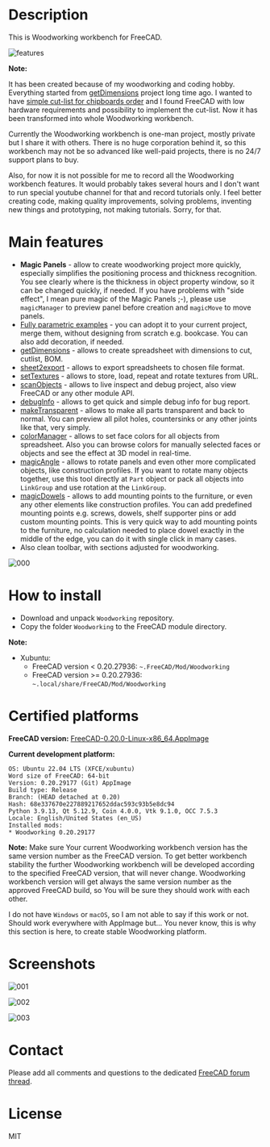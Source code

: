 # Description

This is Woodworking workbench for FreeCAD. 

![features](https://raw.githubusercontent.com/dprojects/Woodworking/master/Screenshots/features.gif)

**Note:**

It has been created because of my woodworking and coding hobby. Everything started from [getDimensions](https://github.com/dprojects/getDimensions/commits/master) project long time ago. I wanted to have [simple cut-list for chipboards order](https://github.com/dprojects/getDimensions/commit/a6f0a2221e90f717be95bd0dc1cc9f1ede95a329) and I found FreeCAD with low hardware requirements and possibility to implement the cut-list. Now it has been transformed into whole Woodworking workbench.

Currently the Woodworking workbench is one-man project, mostly private but I share it with others. There is no huge corporation behind it, so this workbench may not be so advanced like well-paid projects, there is no 24/7 support plans to buy.

Also, for now it is not possible for me to record all the Woodworking workbench features. It would probably takes several hours and I don't want to run special youtube channel for that and record tutorials only. I feel better creating code, making quality improvements, solving problems, inventing new things and prototyping, not making tutorials. 
Sorry, for that.

# Main features

* **Magic Panels** - allow to create woodworking project more quickly, especially simplifies the positioning process and thickness recognition. You see clearly where is the thickness in object property window, so it can be changed quickly, if needed. If you have problems with "side effect", I mean pure magic of the Magic Panels ;-), please use `magicManager` to preview panel before creation and `magicMove` to move panels.
* [Fully parametric examples](https://github.com/dprojects/Woodworking/tree/master/Examples) - you can adopt it to your current project, merge them, without designing from scratch e.g. bookcase. You can also add decoration, if needed.
* [getDimensions](https://github.com/dprojects/getDimensions) - allows to create spreadsheet with dimensions to cut, cutlist, BOM.
* [sheet2export](https://github.com/dprojects/sheet2export) - allows to export spreadsheets to chosen file format.
* [setTextures](https://github.com/dprojects/setTextures) - allows to store, load, repeat and rotate textures from URL.
* [scanObjects](https://github.com/dprojects/scanObjects) - allows to live inspect and debug project, also view FreeCAD or any other module API.
* [debugInfo](https://github.com/dprojects/Woodworking/blob/master/Tools/debugInfo.py) - allows to get quick and simple debug info for bug report.
* [makeTransparent](https://github.com/dprojects/Woodworking/blob/master/Tools/makeTransparent.py) - allows to make all parts transparent and back to normal. You can preview all pilot holes, countersinks or any other joints like that, very simply.
* [colorManager](https://github.com/dprojects/Woodworking/blob/master/Tools/colorManager.py) - allows to set face colors for all objects from spreadsheet. Also you can browse colors for manually selected faces or objects and see the effect at 3D model in real-time.
* [magicAngle](https://github.com/dprojects/Woodworking/blob/master/Tools/magicAngle.py) - allows to rotate panels and even other more complicated objects, like construction profiles. If you want to rotate many objects together, use this tool directly at `Part` object or pack all objects into `LinkGroup` and use rotation at the `LinkGroup`.
* [magicDowels](https://github.com/dprojects/Woodworking/blob/master/Tools/MagicPanels/magicDowels.py) - allows to add mounting points to the furniture, or even any other elements like construction profiles. You can add predefined mounting points e.g. screws, dowels, shelf supporter pins or add custom mounting points. This is very quick way to add mounting points to the furniture, no calculation needed to place dowel exactly in the middle of the edge, you can do it with single click in many cases.
* Also clean toolbar, with sections adjusted for woodworking.

![000](https://raw.githubusercontent.com/dprojects/Woodworking/master/Screenshots/000.png)

# How to install

* Download and unpack `Woodworking` repository.
* Copy the folder `Woodworking` to the FreeCAD module directory.

**Note:** 

* Xubuntu:
	* FreeCAD version < 0.20.27936: `~.FreeCAD/Mod/Woodworking`
	* FreeCAD version >= 0.20.27936: `~.local/share/FreeCAD/Mod/Woodworking`

# Certified platforms

**FreeCAD version:** [FreeCAD-0.20.0-Linux-x86_64.AppImage](https://github.com/FreeCAD/FreeCAD/releases/download/0.20/FreeCAD-0.20.0-Linux-x86_64.AppImage)

**Current development platform:**

	OS: Ubuntu 22.04 LTS (XFCE/xubuntu)
	Word size of FreeCAD: 64-bit
	Version: 0.20.29177 (Git) AppImage
	Build type: Release
	Branch: (HEAD detached at 0.20)
	Hash: 68e337670e227889217652ddac593c93b5e8dc94
	Python 3.9.13, Qt 5.12.9, Coin 4.0.0, Vtk 9.1.0, OCC 7.5.3
	Locale: English/United States (en_US)
	Installed mods: 
	* Woodworking 0.20.29177

**Note:** Make sure Your current Woodworking workbench version has the same version number as the FreeCAD version. To get better workbench stability the further Woodworking workbench will be developed according to the specified FreeCAD version, that will never change. Woodworking workbench version will get always the same version number as the approved FreeCAD build, so You will be sure they should work with each other.

I do not have `Windows` or `macOS`, so I am not able to say if this work or not. Should work everywhere with AppImage but... You never know, this is why this section is here, to create stable Woodworking platform.

# Screenshots

![001](https://raw.githubusercontent.com/dprojects/Woodworking/master/Screenshots/001.png)

![002](https://raw.githubusercontent.com/dprojects/Woodworking/master/Screenshots/002.png)

![003](https://raw.githubusercontent.com/dprojects/Woodworking/master/Screenshots/003.png)

# Contact

Please add all comments and questions to the dedicated [FreeCAD forum thread](https://forum.freecadweb.org/viewtopic.php?f=3&t=8247).

# License

MIT
